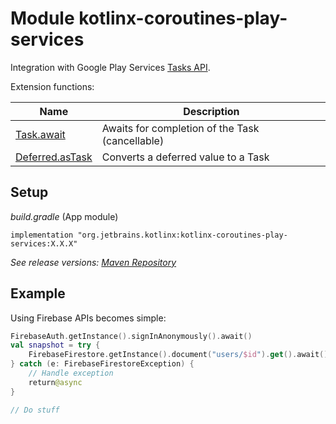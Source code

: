 # Module kotlinx-coroutines-play-services

Integration with Google Play Services [Tasks API](https://developers.google.com/android/guides/tasks).

Extension functions:

| **Name** | **Description**
| -------- | ---------------
| [Task.await][await] | Awaits for completion of the Task (cancellable)
| [Deferred.asTask][asTask] | Converts a deferred value to a Task

## Setup

_build.gradle_ (App module)

`implementation "org.jetbrains.kotlinx:kotlinx-coroutines-play-services:X.X.X"`

_See release versions: [Maven Repository]_


## Example

Using Firebase APIs becomes simple:

```kotlin
FirebaseAuth.getInstance().signInAnonymously().await()
val snapshot = try {
    FirebaseFirestore.getInstance().document("users/$id").get().await() // Cancellable await
} catch (e: FirebaseFirestoreException) {
    // Handle exception
    return@async
}

// Do stuff
```

[await]: https://kotlin.github.io/kotlinx.coroutines/kotlinx-coroutines-play-services/kotlinx.coroutines.tasks/com.google.android.gms.tasks.-task/await.html
[asTask]: https://kotlin.github.io/kotlinx.coroutines/kotlinx-coroutines-play-services/kotlinx.coroutines.tasks/kotlinx.coroutines.-deferred/as-task.html
[Maven Repository]: https://mvnrepository.com/artifact/org.jetbrains.kotlinx/kotlinx-coroutines-play-services
